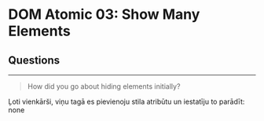 # DOM Atomic 03: Show Many Elements

## Questions

---

> How did you go about hiding elements initially?

Ļoti vienkārši, viņu tagā es pievienoju stila atribūtu un iestatīju to parādīt: none